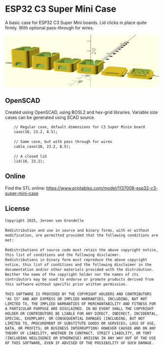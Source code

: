 # ESP32 C3 Super Mini Case

A basic case for ESP32 C3 Super Mini boards. Lid clicks in place quite firmly. With optional pass-through for wires.

![Examples](docs/examples.png)

## OpenSCAD

Created using OpenSCAD, using BOSL2 and hex-grid libraries. Variable size cases can be generated using SCAD source.

```
    // Regular case, default dimensions for C3 Super Minin board
    case(18, 23.2, 8.5);

    // Same case, but with pass through for wires
    cable_case(18, 23.2, 8.5);

    // A closed lid
    lid(18, 23.2);
```

## Online

Find the STL online:
https://www.printables.com/model/1137008-esp32-c3-super-mini-case 

## License

```
Copyright 2025, Jeroen van Grondelle

Redistribution and use in source and binary forms, with or without modification, are permitted provided that the following conditions are met:

Redistributions of source code must retain the above copyright notice, this list of conditions and the following disclaimer.
Redistributions in binary form must reproduce the above copyright notice, this list of conditions and the following disclaimer in the documentation and/or other materials provided with the distribution.
Neither the name of the copyright holder nor the names of its contributors may be used to endorse or promote products derived from this software without specific prior written permission.

THIS SOFTWARE IS PROVIDED BY THE COPYRIGHT HOLDERS AND CONTRIBUTORS "AS IS" AND ANY EXPRESS OR IMPLIED WARRANTIES, INCLUDING, BUT NOT LIMITED TO, THE IMPLIED WARRANTIES OF MERCHANTABILITY AND FITNESS FOR A PARTICULAR PURPOSE ARE DISCLAIMED. IN NO EVENT SHALL THE COPYRIGHT HOLDER OR CONTRIBUTORS BE LIABLE FOR ANY DIRECT, INDIRECT, INCIDENTAL, SPECIAL, EXEMPLARY, OR CONSEQUENTIAL DAMAGES (INCLUDING, BUT NOT LIMITED TO, PROCUREMENT OF SUBSTITUTE GOODS OR SERVICES; LOSS OF USE, DATA, OR PROFITS; OR BUSINESS INTERRUPTION) HOWEVER CAUSED AND ON ANY THEORY OF LIABILITY, WHETHER IN CONTRACT, STRICT LIABILITY, OR TORT (INCLUDING NEGLIGENCE OR OTHERWISE) ARISING IN ANY WAY OUT OF THE USE OF THIS SOFTWARE, EVEN IF ADVISED OF THE POSSIBILITY OF SUCH DAMAGE.
```